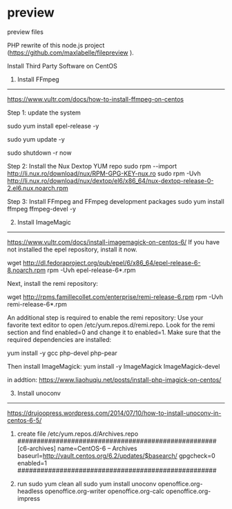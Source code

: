 # preview
preview files

PHP rewrite of this node.js project (https://github.com/maxlabelle/filepreview ).


Install Third Party Software on CentOS


1. Install FFmpeg
-----------------------------------------------------------
https://www.vultr.com/docs/how-to-install-ffmpeg-on-centos

Step 1: update the system

sudo yum install epel-release -y

sudo yum update -y

sudo shutdown -r now

Step 2: Install the Nux Dextop YUM repo
sudo rpm --import http://li.nux.ro/download/nux/RPM-GPG-KEY-nux.ro
sudo rpm -Uvh http://li.nux.ro/download/nux/dextop/el6/x86_64/nux-dextop-release-0-2.el6.nux.noarch.rpm

Step 3: Install FFmpeg and FFmpeg development packages
sudo yum install ffmpeg ffmpeg-devel -y

2. Install ImageMagic
-----------------------------------------------------------
https://www.vultr.com/docs/install-imagemagick-on-centos-6/
If you have not installed the epel repository, install it now.

wget http://dl.fedoraproject.org/pub/epel/6/x86_64/epel-release-6-8.noarch.rpm
rpm -Uvh epel-release-6*.rpm

Next, install the remi repository:

wget http://rpms.famillecollet.com/enterprise/remi-release-6.rpm
rpm -Uvh remi-release-6*.rpm

An additional step is required to enable the remi repository:
Use your favorite text editor to open /etc/yum.repos.d/remi.repo. Look for the remi section and find enabled=0 and change it to enabled=1.
Make sure that the required dependencies are installed:

yum install -y gcc php-devel php-pear

Then install ImageMagick:
yum install -y ImageMagick ImageMagick-devel

in addtion: https://www.liaohuqiu.net/posts/install-php-imagick-on-centos/


3. Install  unoconv
-----------------------------------------------------------
https://drujoopress.wordpress.com/2014/07/10/how-to-install-unoconv-in-centos-6-5/
1. create file  /etc/yum.repos.d/Archives.repo
####################################################
[c6-archives]
name=CentOS-6 – Archives
baseurl=http://vault.centos.org/6.2/updates/$basearch/
gpgcheck=0
enabled=1
####################################################

2. run
sudo yum clean all
sudo yum install unoconv openoffice.org-headless openoffice.org-writer openoffice.org-calc openoffice.org-impress
